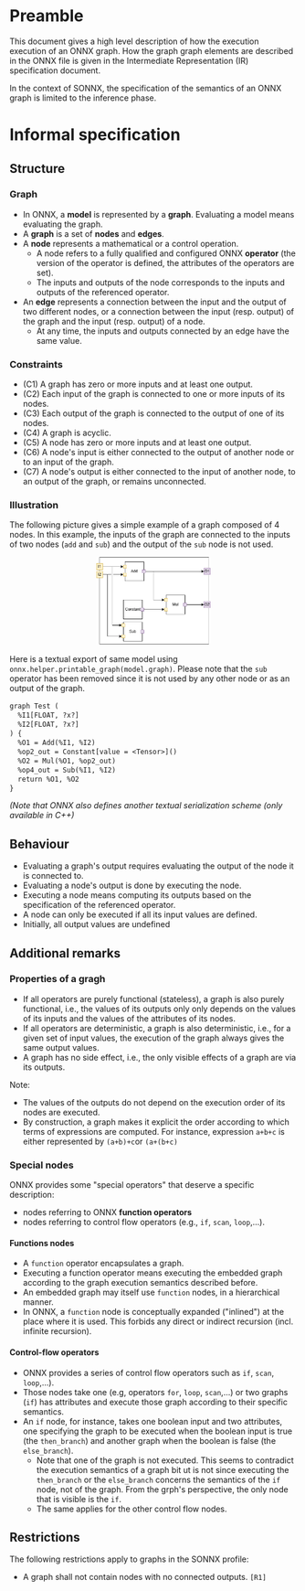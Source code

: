 # Preamble

This document gives a high level description of how the execution execution of an ONNX graph. How the graph graph elements are described in the ONNX file is given in the Intermediate Representation (IR) specification document.

In the context of SONNX, the specification of the semantics of an ONNX graph is limited to the inference phase.  

# Informal specification

## Structure 

### Graph
- In ONNX, a **model** is represented by a **graph**. Evaluating a model means evaluating the graph. 
- A **graph** is a set of  **nodes** and **edges**. 
- A **node** represents a mathematical or a control operation. 
  - A node refers to a fully qualified and configured ONNX **operator** (the version of the operator is defined, the attributes of the operators are set). 
  - The inputs and outputs of the node corresponds to the inputs and outputs of the referenced operator.  
- An **edge** represents a connection between the input and the output of two different nodes, or a connection between the input (resp. output) of the graph and the input (resp. output) of a node.
  - At any time, the inputs and outputs connected by an edge have the same value. 
  
### Constraints
- (C1) A graph has zero or more inputs and at least one output.
- (C2) Each input of the graph is connected to one or more inputs of its nodes.
- (C3) Each output of the graph is connected to the output of one of its nodes.
- (C4) A graph is acyclic.
- (C5) A node has zero or more inputs and at least one output.
- (C6) A node's input is either connected to the output of another node or to an input of the graph.
- (C7) A node's output is either connected to the input of another node, to an output of the graph, or remains unconnected.

### Illustration
The following picture gives a simple example of a graph composed of 4 nodes. In this  example, the inputs of the graph are connected to the inputs of two nodes (`add` and `sub`) and the output of the `sub` node is not used.

<p align="center">
<img src="./imgs/graph.png" width="200" />
</p>

Here is a textual export of same model using `onnx.helper.printable_graph(model.graph)`. Please note that the `sub` operator has been removed since it is not used by any other node or as an output of the graph.

```
graph Test (
  %I1[FLOAT, ?x?]
  %I2[FLOAT, ?x?]
) {
  %O1 = Add(%I1, %I2)
  %op2_out = Constant[value = <Tensor>]()
  %O2 = Mul(%O1, %op2_out)
  %op4_out = Sub(%I1, %I2)
  return %O1, %O2
}
```

*(Note that ONNX also defines another textual serialization scheme (only available in C++)*

## Behaviour
- Evaluating a graph's output requires evaluating the output of the node it is connected to.
- Evaluating a node's output is done by executing the node.
- Executing a node means computing its outputs based on the specification of the referenced operator.
- A node can only be executed if all its input values are defined.
- Initially, all output values are undefined

## Additional remarks

### Properties of a gragh
- If all operators are purely functional (stateless), a graph is also purely functional, i.e., the values of its outputs only only depends on the values of its inputs and the values of the attributes of its nodes. 
- If all operators are deterministic, a graph is also deterministic, i.e., for a  given set of input values, the execution of the graph always gives the same output values.
- A graph has no side effect, i.e., the only visible effects of a graph are via its outputs.

Note:
- The values of the outputs do not depend on the execution order of its nodes are executed.
- By construction, a graph makes it explicit the order according to which terms of expressions are computed. For instance, expression `a+b+c` is either represented by `(a+b)+c`or `(a+(b+c)`


### Special nodes
ONNX provides some "special operators" that deserve a specific description:  
- nodes referring to ONNX **function operators**
- nodes referring to control flow operators  (e.g., `if`, `scan`, `loop`,...). 

#### Functions nodes
- A `function` operator encapsulates a graph. 
- Executing a function operator means executing the embedded graph according to the graph execution semantics described before. 
- An embedded graph may itself use `function` nodes, in a hierarchical manner. 
- In ONNX, a `function` node is conceptually expanded ("inlined") at the place where it is used. This forbids any direct or indirect recursion (incl. infinite recursion). 

#### Control-flow operators 
- ONNX provides a series of control flow operators such as `if`, `scan`, `loop`,...). 
- Those nodes take one (e.g, operators `for`, `loop`, `scan`,...) or two graphs (`if`) has attributes and execute those graph according to their specific semantics. 
- An `if` node, for instance, takes one boolean input and two attributes, one specifying the graph to be executed when the boolean input is true (the `then_branch`) and another graph when the boolean is false (the `else_branch`). 
  - Note that one of the graph is not executed. This seems to contradict the execution semantics of a graph bit ut is not since executing the `then_branch` or the `else_branch` concerns the semantics of the `if` node, not of the graph. From the grph's perspective, the only node that is visible is the `if`. 
  - The same applies for the other control flow nodes.  

 
## Restrictions
The following restrictions apply to graphs in the SONNX profile:
- A graph shall not contain nodes with no connected outputs. `[R1]`
 